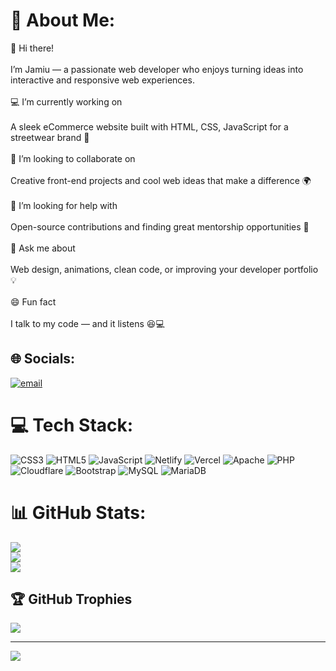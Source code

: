 # 💫 About Me:
👋 Hi there!<br><br>I’m Jamiu — a passionate web developer who enjoys turning ideas into interactive and responsive web experiences.<br><br>💻 I’m currently working on<br><br>A sleek eCommerce website built with HTML, CSS, JavaScript for a streetwear brand 👕<br><br>🤝 I’m looking to collaborate on<br><br>Creative front-end projects and cool web ideas that make a difference 🌍<br><br>🧠 I’m looking for help with<br><br>Open-source contributions and finding great mentorship opportunities 🙌<br><br>💬 Ask me about<br><br>Web design, animations, clean code, or improving your developer portfolio 💡<br><br>😄 Fun fact<br><br>I talk to my code — and it listens 😆💻


## 🌐 Socials:
[![email](https://img.shields.io/badge/Email-D14836?logo=gmail&logoColor=white)](mailto:jamiuabolajilanre@gmail.com) 

# 💻 Tech Stack:
![CSS3](https://img.shields.io/badge/css3-%231572B6.svg?style=for-the-badge&logo=css3&logoColor=white) ![HTML5](https://img.shields.io/badge/html5-%23E34F26.svg?style=for-the-badge&logo=html5&logoColor=white) ![JavaScript](https://img.shields.io/badge/javascript-%23323330.svg?style=for-the-badge&logo=javascript&logoColor=%23F7DF1E) ![Netlify](https://img.shields.io/badge/netlify-%23000000.svg?style=for-the-badge&logo=netlify&logoColor=#00C7B7) ![Vercel](https://img.shields.io/badge/vercel-%23000000.svg?style=for-the-badge&logo=vercel&logoColor=white) ![Apache](https://img.shields.io/badge/apache-%23D42029.svg?style=for-the-badge&logo=apache&logoColor=white) ![PHP](https://img.shields.io/badge/php-%23777BB4.svg?style=for-the-badge&logo=php&logoColor=white) ![Cloudflare](https://img.shields.io/badge/Cloudflare-F38020?style=for-the-badge&logo=Cloudflare&logoColor=white) ![Bootstrap](https://img.shields.io/badge/bootstrap-%238511FA.svg?style=for-the-badge&logo=bootstrap&logoColor=white) ![MySQL](https://img.shields.io/badge/mysql-4479A1.svg?style=for-the-badge&logo=mysql&logoColor=white) ![MariaDB](https://img.shields.io/badge/MariaDB-003545?style=for-the-badge&logo=mariadb&logoColor=white)
# 📊 GitHub Stats:
![](https://github-readme-stats.vercel.app/api?username=Jaystckz&theme=dark&hide_border=false&include_all_commits=false&count_private=false)<br/>
![](https://nirzak-streak-stats.vercel.app/?user=Jaystckz&theme=dark&hide_border=false)<br/>
![](https://github-readme-stats.vercel.app/api/top-langs/?username=Jaystckz&theme=dark&hide_border=false&include_all_commits=false&count_private=false&layout=compact)

## 🏆 GitHub Trophies
![](https://github-profile-trophy.vercel.app/?username=Jaystckz&theme=radical&no-frame=false&no-bg=true&margin-w=4)

---
[![](https://visitcount.itsvg.in/api?id=Jaystckz&icon=0&color=0)](https://visitcount.itsvg.in)

<!-- Proudly created with GPRM ( https://gprm.itsvg.in ) -->
